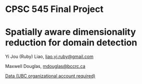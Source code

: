 # CPSC 545 Final Project
# Spatially aware dimensionality reduction for domain detection

Yi Jou (Ruby) Liao, liao.yj.ruby@gmail.com

Maxwell Douglas, mdouglas@bccrc.ca

[Data (UBC organizational account required)](https://ubcca-my.sharepoint.com/:f:/g/personal/liaoyj_student_ubc_ca/Eligh_HNUKJMivdN98tB1QUBsA8HAcL7yn6IXLkP2gkHkA?e=3til93)